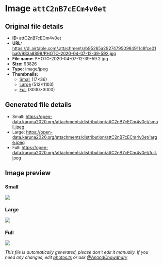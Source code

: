 # Image `attC2nB7cECm4v0et`

## Original file details

- **ID:** attC2nB7cECm4v0et
- **URL:** https://dl.airtable.com/.attachments/b95265a292747950984911c8fce01ba0/983a8898/PHOTO-2020-04-07-12-39-592.jpg
- **File name:** PHOTO-2020-04-07-12-39-59 2.jpg
- **Size:** 93826
- **Type:** image/jpeg
- **Thumbnails:**
  - [Small](https://dl.airtable.com/.attachmentThumbnails/88761aa2064040a7b45e0e16d5966e26/37b62d2d) (17×36)
  - [Large](https://dl.airtable.com/.attachmentThumbnails/702cc01c42890c7d8fda14cee12cec13/1d95a040) (512×1103)
  - [Full](https://dl.airtable.com/.attachmentThumbnails/9031a3ce1ece627122a0578589c03d9c/14aff176) (3000×3000)

## Generated file details

- Small: https://open-data.karuna2020.org/attachments/distribution/attC2nB7cECm4v0et/small.jpeg
- Large: https://open-data.karuna2020.org/attachments/distribution/attC2nB7cECm4v0et/large.jpeg
- Full: https://open-data.karuna2020.org/attachments/distribution/attC2nB7cECm4v0et/full.jpeg

## Image preview

### Small

![](https://open-data.karuna2020.org/attachments/distribution/attC2nB7cECm4v0et/small.jpeg)

### Large

![](https://open-data.karuna2020.org/attachments/distribution/attC2nB7cECm4v0et/large.jpeg)

### Full

![](https://open-data.karuna2020.org/attachments/distribution/attC2nB7cECm4v0et/full.jpeg)

_This file is automatically generated, please don't edit it manually. If you need any changes, edit [photos.ts](/photos.ts) or ask [@AnandChowdhary](https://github.com/AnandChowdhary)_

